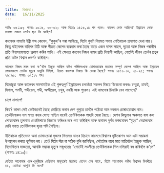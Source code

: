 ```yaml
---
title:  বিশ্বস্ততা।
date:   16/11/2025
---
```


`আদিঃ ৩৬:১৫; গণনাঃ ১৩:৬, ৩০-৩২; আৰু যিহোঃ ১৪:৬,১৪ পদ পঢ়ক। কালেব কোন আছিল? ইস্ৰায়েল লোক সকলৰ মাজত তেওঁৰ স্থান কি আছিল?`

কালেবৰ নামটো ইব্ৰী শব্দ কেলেব, “কুকুৰ”ৰ পৰা আহিছে, যিটো পুৰণি নিয়মত সদায় নেতিবাচক প্ৰসংগত দেখা যায়। কিন্তু বাইবেলৰ বাহিৰৰ চিঠি আৰু গীতত কেলেব ব্যৱহাৰ কৰা হৈছে যাতে এজন দাসৰ সাহস, দৃঢ়তা আৰু নিজৰ গৰাকীৰ প্ৰতি বিশ্বাসযোগ্যতা প্ৰকাশ কৰিব পাৰি। এই ক্ষেত্ৰত কালেব নিজৰ নামৰ প্ৰতি বিশ্বাসী আছিল, গোটেই জীৱন তেওঁৰ প্ৰভুৰ প্ৰতি অটল বিশ্বাস প্ৰদৰ্শন কৰিছিল।

`কালেবে নিজৰ মনৰ কথা ক’বলৈ ইচ্ছুক আছিল যদিও গৰিষ্ঠসংখ্যক চোৰাংচোৱাৰ মতামত সম্পূৰ্ণ বেলেগ আছিল আৰু ইস্ৰায়েল লোকসকলে তেওঁক মৃত্যুৰ ভাবুকি দিছিল, ইয়াত কালেবৰ বিষয়ে কি কোৱা হৈছে? গণনাঃ ১৪:৬-১০, ২১-২৫; গণনাঃ ২৬:৬৫; গণনাঃ ৩২:১২ পদ।`

যিহোচূৱা আৰু কালেবৰ সমসাময়িক এই গুৰুত্বপূৰ্ণ ইস্ৰায়েলৰ চলাওঁতা সকলৰ বিষয়ে বিবেচনা কৰকঃ চম্মুৱা, চাফট, যিগাল, পলটী, গদ্দীয়েল, গদ্দী, অম্মীয়েল, চথুৰ, নহবী আৰু গুৱেল। এই নামবোৰ চিনাকি যেন লাগেনে?

চাগে নালাগে!

কিয়? কাৰণ সেই কেইজনেই হৈছে মোচিয়ে কনান দেশ গুপুতে চাবলৈ পঠোৱা আন দহজন চোৰাংচোৱাৰ নাম। তেওঁবিলাকৰ নাম মনত ৰখাৰ যোগ্য নাছিল বাবেই তেওঁবিলাকক পাহৰি যোৱা হৈছে। দেশৰ কিছুমান অঞ্চলত বাস কৰা লোকবোৰৰ তুলনাত তেওঁবিলাকে নিজকে ফৰিঙৰ দৰে গণ্য কৰিছিল আৰু কনানৰ দুৰ্গম নগৰবোৰৰ “বৃহৎ” দেৱালবোৰ দেখি ভয়ত তেওঁবিলাকৰ হৃদয় পমি গৈছিল।

ইতিবাচক প্ৰতিবেদন অনা চোৰাংচোৱা দুজনৰ ভিতৰত ডাঙৰ হিচাবে কালেবে বিশ্বাসৰ দৃষ্টিকোণৰ আন এটা সম্ভাৱনা উপস্থাপন কৰাত ভূমিকা লয়। তেওঁ যিটো সঁচা বা সঠিক বুলি জানিছিল, সেইটোৰ বাবে মাত মাতিবলৈ ইচ্ছুক আছিল, বিৰোধিতাৰ মাজতো, আনকি সম্ভাৱ্য মৃত্যুৰ সন্মুখতোঃ “গোটেই মণ্ডলীয়ে তেওঁবিলাকক শিল দলিয়াই বধ কৰিবলৈ ক’লে” (গণনাঃ ১৪:১০)।

`যেতিয়া আপোনাৰ ওচৰ-চুবুৰীয়াৰ বেছিভাগ মানুহৰেই মতামত বেলেগ যেন লাগে, যিটো আপোনাৰ গভীৰ বিশ্বাসৰ বিপৰীতে হয়, তেতিয়া আপুনি কি কৰে?`